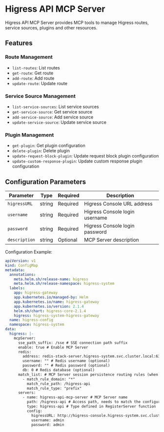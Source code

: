 # Higress API MCP Server

Higress API MCP Server provides MCP tools to manage Higress routes, service sources, plugins and other resources.

## Features

### Route Management
- `list-routes`: List routes
- `get-route`: Get route
- `add-route`: Add route
- `update-route`: Update route

### Service Source Management
- `list-service-sources`: List service sources
- `get-service-source`: Get service source
- `add-service-source`: Add service source
- `update-service-source`: Update service source

### Plugin Management
- `get-plugin`: Get plugin configuration
- `delete-plugin`: Delete plugin
- `update-request-block-plugin`: Update request block plugin configuration
- `update-custom-response-plugin`: Update custom response plugin configuration

## Configuration Parameters

| Parameter | Type | Required | Description |
|-----------|------|----------|-------------|
| `higressURL` | string | Required | Higress Console URL address |
| `username` | string | Required | Higress Console login username |
| `password` | string | Required | Higress Console login password |
| `description` | string | Optional | MCP Server description |

Configuration Example:

```yaml
apiVersion: v1
kind: ConfigMap
metadata:
  annotations:
    meta.helm.sh/release-name: higress
    meta.helm.sh/release-namespace: higress-system
  labels:
    app: higress-gateway
    app.kubernetes.io/managed-by: Helm
    app.kubernetes.io/name: higress-gateway
    app.kubernetes.io/version: 2.1.4
    helm.sh/chart: higress-core-2.1.4
    higress: higress-system-higress-gateway
  name: higress-config
  namespace: higress-system
data:
  higress: |-
    mcpServer:
      sse_path_suffix: /sse # SSE connection path suffix
      enable: true # Enable MCP Server
      redis:
        address: redis-stack-server.higress-system.svc.cluster.local:6379 # Redis service address
        username: "" # Redis username (optional)
        password: "" # Redis password (optional)
        db: 0 # Redis database (optional)
      match_list: # MCP Server session persistence routing rules (when matching the following paths, it will be recognized as an MCP session and maintained through SSE)
        - match_rule_domain: "*"
          match_rule_path: /higress-api
          match_rule_type: "prefix"
      servers:
        - name: higress-api-mcp-server # MCP Server name
          path: /higress-api # Access path, needs to match the configuration in match_list
          type: higress-api # Type defined in RegisterServer function
          config:
            higressURL: http://higress-console.higress-system.svc.cluster.local:8080
            username: admin
            password: admin
```
